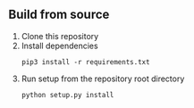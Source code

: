 ## Build from source 
1. Clone this repository
2. Install dependencies
   ```
   pip3 install -r requirements.txt
   ```
3. Run setup from the repository root directory
   ```
   python setup.py install   
   ```
